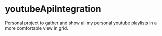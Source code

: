 # youtubeApiIntegration
Personal project to gather and show all my personal youtube playlists in a more comfortable view in grid.

